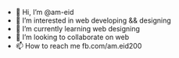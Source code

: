 - 👋 Hi, I’m @am-eid
- 👀 I’m interested in web developing && designing
- 🌱 I’m currently learning web designing 
- 💞️ I’m looking to collaborate on web
- 📫 How to reach me fb.com/am.eid200
<!---
am-eid/am-eid is a ✨ special ✨ repository because its `README.md` (this file) appears on your GitHub profile.
You can click the Preview link to take a look at your changes.
--->
